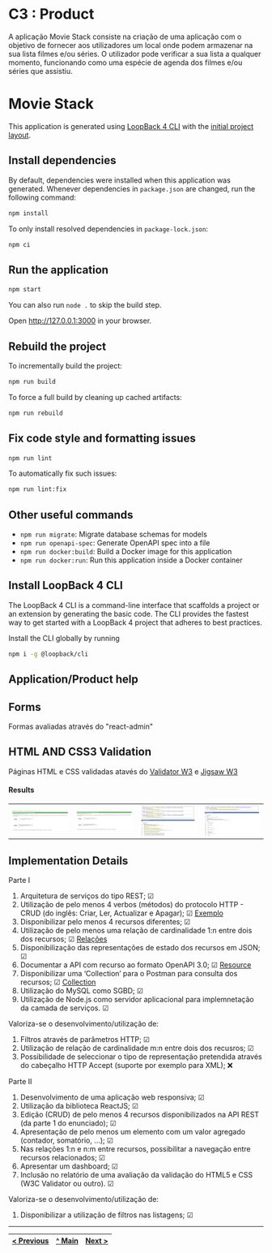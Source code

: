 # C3 : Product
A aplicação Movie Stack consiste na criação de uma aplicação com o objetivo de fornecer aos utilizadores um local onde podem armazenar na sua lista filmes e/ou séries. O utilizador pode verificar a sua lista a qualquer momento, funcionando como uma espécie de agenda dos filmes e/ou séries que assistiu.

# Movie Stack

This application is generated using [LoopBack 4 CLI](https://loopback.io/doc/en/lb4/Command-line-interface.html) with the
[initial project layout](https://loopback.io/doc/en/lb4/Loopback-application-layout.html).

## Install dependencies

By default, dependencies were installed when this application was generated.
Whenever dependencies in `package.json` are changed, run the following command:

```sh
npm install
```

To only install resolved dependencies in `package-lock.json`:

```sh
npm ci
```

## Run the application

```sh
npm start
```

You can also run `node .` to skip the build step.

Open http://127.0.0.1:3000 in your browser.

## Rebuild the project

To incrementally build the project:

```sh
npm run build
```

To force a full build by cleaning up cached artifacts:

```sh
npm run rebuild
```

## Fix code style and formatting issues

```sh
npm run lint
```

To automatically fix such issues:

```sh
npm run lint:fix
```

## Other useful commands

- `npm run migrate`: Migrate database schemas for models
- `npm run openapi-spec`: Generate OpenAPI spec into a file
- `npm run docker:build`: Build a Docker image for this application
- `npm run docker:run`: Run this application inside a Docker container

## Install LoopBack 4 CLI

The LoopBack 4 CLI is a command-line interface that scaffolds a project or an extension by generating the basic code. The CLI provides the fastest way to get started with a LoopBack 4 project that adheres to best practices.

Install the CLI globally by running

```sh
npm i -g @loopback/cli
```


## Application/Product help 

## Forms
Formas avaliadas através do "react-admin"

## HTML AND CSS3 Validation
Páginas HTML e CSS validadas atavés do [Validator W3](https://validator.w3.org) e [Jigsaw W3](https://jigsaw.w3.org/css-validator/)
#### Results
| | | | |
:---: | :---: | :---: | :---:
![img01](/docs/validations/cssv1.PNG) | ![img02](/docs/validations/cssv2.PNG) | ![img03](/docs/validations/validation1.PNG) | ![img04](/docs/validations/validation2.PNG)


## Implementation Details

Parte I
1. Arquitetura de serviços do tipo REST; &#9745;
2. Utilização de pelo menos 4 verbos (métodos) do protocolo HTTP - CRUD (do inglês: Criar, Ler, Actualizar e
Apagar); &#9745; [Exemplo](https://github.com/movie-stack/report-main/blob/main/docs/img/actorcontroller.png)
3. Disponibilizar pelo menos 4 recursos diferentes; &#9745;
4. Utilização de pelo menos uma relação de cardinalidade 1:n entre dois dos recursos; &#9745; [Relações](https://github.com/movie-stack/report-main/blob/main/docs/img/relacoes.png)
5. Disponibilização das representações de estado dos recursos em JSON; &#9745;
6. Documentar a API com recurso ao formato OpenAPI 3.0; &#9745; [Resource](https://github.com/movie-stack/report-main/blob/main/docs/openapi.json)
7. Disponibilizar uma ‘Collection’ para o Postman para consulta dos recursos; &#9745; [Collection](https://github.com/movie-stack/report-main/blob/main/docs/movie-stack.postman_collection.json)
8. Utilização do MySQL como SGBD; &#9745;
9. Utilização de Node.js como servidor aplicacional para implemnetação da camada de serviços. &#9745;

Valoriza-se o desenvolvimento/utilização de:
1. Filtros através de parâmetros HTTP; &#9745;
2. Utilização de relação de cardinalidade m:n entre dois dos recusros; &#9745;
3. Possibilidade de seleccionar o tipo de representação pretendida através do cabeçalho HTTP Accept (suporte
por exemplo para XML); :x:

Parte II
1. Desenvolvimento de uma aplicação web responsiva; &#9745;
2. Utilização da biblioteca ReactJS; &#9745;
3. Edição (CRUD) de pelo menos 4 recursos disponibilizados na API REST (da parte 1 do enunciado); &#9745;
4. Apresentação de pelo menos um elemento com um valor agregado (contador, somatório, …); &#9745;
5. Nas relações 1:n e n:m entre recursos, possibilitar a navegação entre recursos relacionados; &#9745;
6. Apresentar um dashboard; &#9745;
7. Inclusão no relatório de uma avaliação da validação do HTML5 e CSS (W3C Validator ou outro). &#9745;

Valoriza-se o desenvolvimento/utilização de:
1. Disponibilizar a utilização de filtros nas listagens; &#9745;

---
[< Previous](c2.md) | [^ Main](https://github.com/movie-stack/report-main/tree/main/docs) | [Next >](c4.md)
:--- | :---: | ---: 
